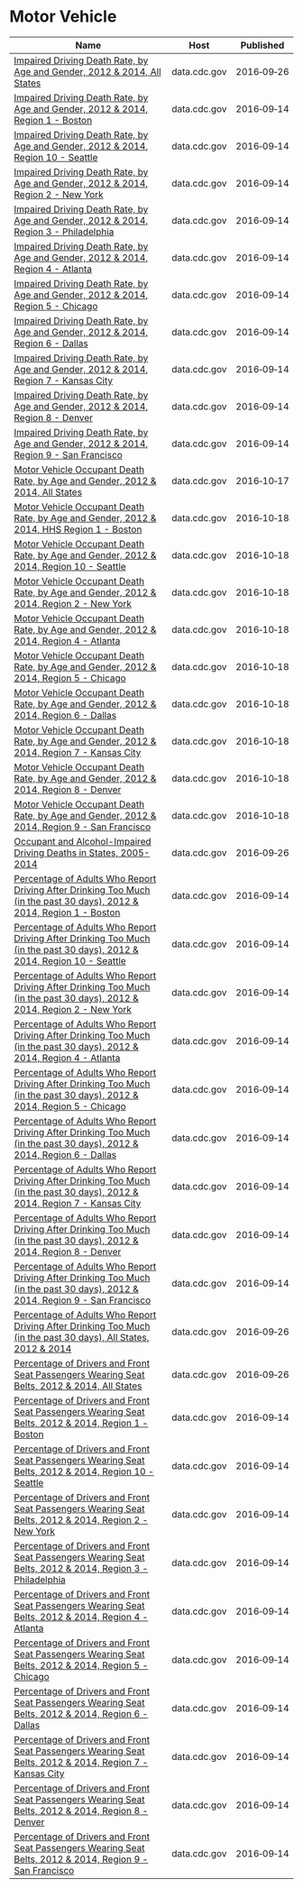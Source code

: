 # Motor Vehicle

Name | Host | Published
---- | ---- | ---------
[Impaired Driving Death Rate, by Age and Gender, 2012 & 2014, All States](../datasets/ebbj-sh54.md) | data.cdc.gov | 2016&#x2011;09&#x2011;26
[Impaired Driving Death Rate, by Age and Gender, 2012 & 2014, Region 1 - Boston](../datasets/ksf9-pem2.md) | data.cdc.gov | 2016&#x2011;09&#x2011;14
[Impaired Driving Death Rate, by Age and Gender, 2012 & 2014, Region 10 - Seattle](../datasets/x9gq-59r3.md) | data.cdc.gov | 2016&#x2011;09&#x2011;14
[Impaired Driving Death Rate, by Age and Gender, 2012 & 2014, Region 2 - New York](../datasets/bptw-uw4i.md) | data.cdc.gov | 2016&#x2011;09&#x2011;14
[Impaired Driving Death Rate, by Age and Gender, 2012 & 2014, Region 3 - Philadelphia](../datasets/pvxp-wfpg.md) | data.cdc.gov | 2016&#x2011;09&#x2011;14
[Impaired Driving Death Rate, by Age and Gender, 2012 & 2014, Region 4 - Atlanta](../datasets/28km-nz6e.md) | data.cdc.gov | 2016&#x2011;09&#x2011;14
[Impaired Driving Death Rate, by Age and Gender, 2012 & 2014, Region 5 - Chicago](../datasets/68ej-h5ze.md) | data.cdc.gov | 2016&#x2011;09&#x2011;14
[Impaired Driving Death Rate, by Age and Gender, 2012 & 2014, Region 6 - Dallas](../datasets/k9ai-xgx2.md) | data.cdc.gov | 2016&#x2011;09&#x2011;14
[Impaired Driving Death Rate, by Age and Gender, 2012 & 2014, Region 7 - Kansas City](../datasets/ea3z-m7eh.md) | data.cdc.gov | 2016&#x2011;09&#x2011;14
[Impaired Driving Death Rate, by Age and Gender, 2012 & 2014, Region 8 - Denver](../datasets/3bjr-fr6m.md) | data.cdc.gov | 2016&#x2011;09&#x2011;14
[Impaired Driving Death Rate, by Age and Gender, 2012 & 2014, Region 9 - San Francisco](../datasets/3se3-rwj2.md) | data.cdc.gov | 2016&#x2011;09&#x2011;14
[Motor Vehicle Occupant Death Rate, by Age and Gender, 2012 & 2014, All States](../datasets/rqg5-mkef.md) | data.cdc.gov | 2016&#x2011;10&#x2011;17
[Motor Vehicle Occupant Death Rate, by Age and Gender, 2012 & 2014, HHS Region 1 - Boston](../datasets/an65-3p9b.md) | data.cdc.gov | 2016&#x2011;10&#x2011;18
[Motor Vehicle Occupant Death Rate, by Age and Gender, 2012 & 2014, Region 10 - Seattle](../datasets/5nuu-6upy.md) | data.cdc.gov | 2016&#x2011;10&#x2011;18
[Motor Vehicle Occupant Death Rate, by Age and Gender, 2012 & 2014, Region 2 - New York](../datasets/fj6s-ssz6.md) | data.cdc.gov | 2016&#x2011;10&#x2011;18
[Motor Vehicle Occupant Death Rate, by Age and Gender, 2012 & 2014, Region 4 - Atlanta](../datasets/rb93-4tgj.md) | data.cdc.gov | 2016&#x2011;10&#x2011;18
[Motor Vehicle Occupant Death Rate, by Age and Gender, 2012 & 2014, Region 5 - Chicago](../datasets/6i2x-3kw3.md) | data.cdc.gov | 2016&#x2011;10&#x2011;18
[Motor Vehicle Occupant Death Rate, by Age and Gender, 2012 & 2014, Region 6 - Dallas](../datasets/8ihh-n7ic.md) | data.cdc.gov | 2016&#x2011;10&#x2011;18
[Motor Vehicle Occupant Death Rate, by Age and Gender, 2012 & 2014, Region 7 - Kansas City](../datasets/u5yv-9uts.md) | data.cdc.gov | 2016&#x2011;10&#x2011;18
[Motor Vehicle Occupant Death Rate, by Age and Gender, 2012 & 2014, Region 8 - Denver](../datasets/8i5t-42wz.md) | data.cdc.gov | 2016&#x2011;10&#x2011;18
[Motor Vehicle Occupant Death Rate, by Age and Gender, 2012 & 2014, Region 9 - San Francisco](../datasets/xsu4-4sk9.md) | data.cdc.gov | 2016&#x2011;10&#x2011;18
[Occupant and Alcohol-Impaired Driving Deaths in States, 2005-2014](../datasets/haed-k2ka.md) | data.cdc.gov | 2016&#x2011;09&#x2011;26
[Percentage of Adults Who Report Driving After Drinking Too Much (in the past 30 days), 2012 & 2014, Region 1 - Boston](../datasets/e8fc-yrqd.md) | data.cdc.gov | 2016&#x2011;09&#x2011;14
[Percentage of Adults Who Report Driving After Drinking Too Much (in the past 30 days), 2012 & 2014, Region 10 - Seattle](../datasets/7zky-in8p.md) | data.cdc.gov | 2016&#x2011;09&#x2011;14
[Percentage of Adults Who Report Driving After Drinking Too Much (in the past 30 days), 2012 & 2014, Region 2 - New York](../datasets/g4ag-jrdn.md) | data.cdc.gov | 2016&#x2011;09&#x2011;14
[Percentage of Adults Who Report Driving After Drinking Too Much (in the past 30 days), 2012 & 2014, Region 4 - Atlanta](../datasets/azgh-hvnt.md) | data.cdc.gov | 2016&#x2011;09&#x2011;14
[Percentage of Adults Who Report Driving After Drinking Too Much (in the past 30 days), 2012 & 2014, Region 5 - Chicago](../datasets/5p6r-d32s.md) | data.cdc.gov | 2016&#x2011;09&#x2011;14
[Percentage of Adults Who Report Driving After Drinking Too Much (in the past 30 days), 2012 & 2014, Region 6 - Dallas](../datasets/9w38-t35p.md) | data.cdc.gov | 2016&#x2011;09&#x2011;14
[Percentage of Adults Who Report Driving After Drinking Too Much (in the past 30 days), 2012 & 2014, Region 7 - Kansas City](../datasets/pvr7-gpk4.md) | data.cdc.gov | 2016&#x2011;09&#x2011;14
[Percentage of Adults Who Report Driving After Drinking Too Much (in the past 30 days), 2012 & 2014, Region 8 - Denver](../datasets/a37y-w96i.md) | data.cdc.gov | 2016&#x2011;09&#x2011;14
[Percentage of Adults Who Report Driving After Drinking Too Much (in the past 30 days), 2012 & 2014, Region 9 - San Francisco](../datasets/i9qr-47vu.md) | data.cdc.gov | 2016&#x2011;09&#x2011;14
[Percentage of Adults Who Report Driving After Drinking Too Much (in the past 30 days), All States, 2012 & 2014](../datasets/s9bp-7k3m.md) | data.cdc.gov | 2016&#x2011;09&#x2011;26
[Percentage of Drivers and Front Seat Passengers Wearing Seat Belts, 2012 & 2014, All States](../datasets/rmzv-dc5f.md) | data.cdc.gov | 2016&#x2011;09&#x2011;26
[Percentage of Drivers and Front Seat Passengers Wearing Seat Belts, 2012 & 2014, Region 1 - Boston](../datasets/6tmq-h6uy.md) | data.cdc.gov | 2016&#x2011;09&#x2011;14
[Percentage of Drivers and Front Seat Passengers Wearing Seat Belts, 2012 & 2014, Region 10 - Seattle](../datasets/msjj-a7q2.md) | data.cdc.gov | 2016&#x2011;09&#x2011;14
[Percentage of Drivers and Front Seat Passengers Wearing Seat Belts, 2012 & 2014, Region 2 - New York](../datasets/hget-9fst.md) | data.cdc.gov | 2016&#x2011;09&#x2011;14
[Percentage of Drivers and Front Seat Passengers Wearing Seat Belts, 2012 & 2014, Region 3 - Philadelphia](../datasets/hauf-e9a4.md) | data.cdc.gov | 2016&#x2011;09&#x2011;14
[Percentage of Drivers and Front Seat Passengers Wearing Seat Belts, 2012 & 2014, Region 4 - Atlanta](../datasets/vqff-ff7g.md) | data.cdc.gov | 2016&#x2011;09&#x2011;14
[Percentage of Drivers and Front Seat Passengers Wearing Seat Belts, 2012 & 2014, Region 5 - Chicago](../datasets/26a7-nc4u.md) | data.cdc.gov | 2016&#x2011;09&#x2011;14
[Percentage of Drivers and Front Seat Passengers Wearing Seat Belts, 2012 & 2014, Region 6 - Dallas](../datasets/4r49-eadb.md) | data.cdc.gov | 2016&#x2011;09&#x2011;14
[Percentage of Drivers and Front Seat Passengers Wearing Seat Belts, 2012 & 2014, Region 7 - Kansas City](../datasets/y8pa-p62q.md) | data.cdc.gov | 2016&#x2011;09&#x2011;14
[Percentage of Drivers and Front Seat Passengers Wearing Seat Belts, 2012 & 2014, Region 8 - Denver](../datasets/iz46-hpaa.md) | data.cdc.gov | 2016&#x2011;09&#x2011;14
[Percentage of Drivers and Front Seat Passengers Wearing Seat Belts, 2012 & 2014, Region 9 - San Francisco](../datasets/fkfk-2j5x.md) | data.cdc.gov | 2016&#x2011;09&#x2011;14

